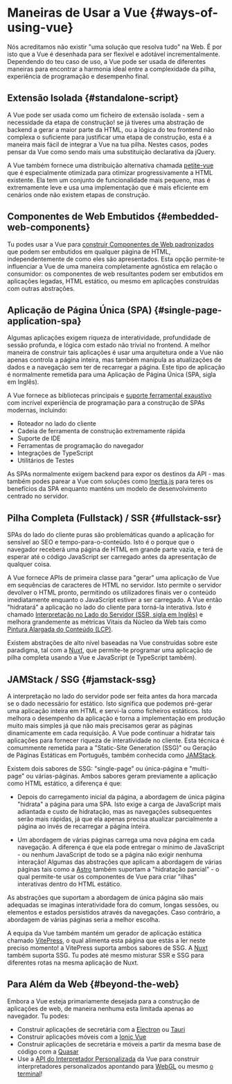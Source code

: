 # Maneiras de Usar a Vue {#ways-of-using-vue}

Nós acreditamos não existir "uma solução que resolva tudo" na Web. É por isto que a Vue é desenhada para ser flexível e adotável incrementalmente. Dependendo do teu caso de uso, a Vue pode ser usada de diferentes maneiras para encontrar a harmonia ideal entre a complexidade da pilha, experiência de programação e desempenho final.

## Extensão Isolada {#standalone-script}

A Vue pode ser usada como um ficheiro de extensão isolada - sem a necessidade da etapa de construção! se já tiveres uma abstração de backend a gerar a maior parte da HTML, ou a lógica do teu frontend não complexa o suficiente para justificar uma etapa de construção, esta é a maneira mais fácil de integrar a Vue na tua pilha. Nestes casos, podes pensar da Vue como sendo mais uma substituição declarativa da jQuery.

A Vue também fornece uma distribuição alternativa chamada [petite-vue](https://github.com/vuejs/petite-vue) que é especialmente otimizada para otimizar progressivamente a HTML existente. Ela tem um conjunto de funcionalidade mais pequeno, mas é extremamente leve e usa uma implementação que é mais eficiente em cenários onde não existem etapas de construção.

## Componentes de Web Embutidos {#embedded-web-components}

Tu podes usar a Vue para [construir Componentes de Web padronizados](/guide/extras/web-components) que podem ser embutidos em qualquer página de HTML, independentemente de como eles são apresentados. Esta opção permite-te influenciar a Vue de uma maneira completamente agnóstica em relação o consumidor: os componentes de web resultantes podem ser embutidos em aplicações legadas, HTML estático, ou mesmo em aplicações construídas com outras abstrações.

## Aplicação de Página Única (SPA) {#single-page-application-spa}

Algumas aplicações exigem riqueza de interatividade, profundidade de sessão profunda, e lógica com estado não trivial no frontend. A melhor maneira de construir tais aplicações é usar uma arquitetura onde a Vue não apenas controla a página inteira, mas também manipula as atualizações de dados e a navegação sem ter de recarregar a página. Este tipo de aplicação é normalmente remetida para uma Aplicação de Página Única (SPA, sigla em Inglês).

A Vue fornece as bibliotecas principais e [suporte ferramental exaustivo](/guide/scaling-up/tooling) com incrível experiência de programação para a construção de SPAs modernas, incluindo:

- Roteador no lado do cliente
- Cadeia de ferramenta de construção extremamente rápida
- Suporte de IDE
- Ferramentas de programação do navegador
- Integrações de TypeScript
- Utilitários de Testes

As SPAs normalmente exigem backend para expor os destinos da API - mas também podes parear a Vue com soluções como [Inertia.js](https://inertiajs.com) para teres os benefícios da SPA enquanto manténs um modelo de desenvolvimento centrado no servidor.

## Pilha Completa (Fullstack) / SSR {#fullstack-ssr}

SPAs do lado do cliente puras são problemáticas quando a aplicação for sensível ao SEO e tempo-para-o-conteúdo. Isto é o porque que o navegador receberá uma página de HTML em grande parte vazia, e terá de esperar até o código JavaScript ser carregado antes da apresentação de qualquer coisa.

A Vue fornece APIs de primeira classe para "gerar" uma aplicação de Vue em sequências de caracteres de HTML no servidor. Isto permite o servidor devolver o HTML pronto, permitindo os utilizadores finais ver o conteúdo imediatamente enquanto o JavaScript estiver a ser carregado. A Vue então "hidratará" a aplicação no lado do cliente para torná-la interativa. Isto é chamado [Interpretação no Lado do Servidor (SSR, sigla em Inglês)](/guide/scaling-up/ssr) e melhora grandemente as métricas Vitais da Núcleo da Web tais como [Pintura Alargada do Conteúdo (LCP)](https://web.dev/lcp/).

Existem abstrações de alto nível baseadas na Vue construídas sobre este paradigma, tal com a [Nuxt](https://nuxt.com/), que permite-te programar uma aplicação de pilha completa usando a Vue e JavaScript (e TypeScript também).

## JAMStack / SSG {#jamstack-ssg}

A interpretação no lado do servidor pode ser feita antes da hora marcada se o dado necessário for estático. Isto significa que podemos pré-gerar uma aplicação inteira em HTML e servi-la como ficheiros estáticos. Isto melhora o desempenho da aplicação e torna a implementação em produção muito mais simples já que não mais precisamos gerar as páginas dinamicamente em cada requisição. A Vue pode continuar a hidratar tais aplicações para fornecer riqueza de interatividade no cliente. Esta técnica é comummente remetida para a "Static-Site Generation (SSG)" ou Geração de Páginas Estáticas em Português, também conhecida como [JAMStack](https://jamstack.org/what-is-jamstack/).

Existem dois sabores de SSG: "single-page" ou única-página e "multi-page" ou várias-páginas. Ambos sabores geram previamente a aplicação como HTML estático, a diferença é que:

- Depois do carregamento inicial da página, a abordagem de única página "hidrata" a página para uma SPA. Isto exige a carga de JavaScript mais adiantada e custo de hidratação, mas as navegações subsequentes serão mais rápidas, já que ela apenas precisa atualizar parcialmente a página ao invés de recarregar a página inteira.

- Um abordagem de várias páginas carrega uma nova página em cada navegação. A diferença é que ela pode entregar o mínimo de JavaScript - ou nenhum JavaScript de todo se a página não exigir nenhuma interação! Algumas das abstrações que aplicam a abordagem de várias páginas tais como a [Astro](https://astro.build/) também suportam a "hidratação parcial" - o qual permite-te usar os componentes de Vue para criar "ilhas" interativas dentro do HTML estático.

As abstrações que suportam a abordagem de única página são mais adequadas se imaginas interatividade fora do comum, longas sessões, ou elementos e estados persistidos através da navegações. Caso contrário, a abordagem de várias páginas seria a melhor escolha.

A equipa da Vue também mantém um gerador de aplicação estática chamado [VitePress](https://vitepress.vuejs.org/), o qual alimenta esta página que estás a ler neste preciso momento! a VitePress suporta ambos sabores de SSG. A [Nuxt](https://nuxt.com/) também suporta SSG. Tu podes até mesmo misturar SSR e SSG para diferentes rotas na mesma aplicação de Nuxt.

## Para Além da Web {#beyond-the-web}

Embora a Vue esteja primariamente desejada para a construção de aplicações de web, de maneira nenhuma esta limitada apenas ao navegador. Tu podes:

- Construir aplicações de secretária com a [Electron](https://www.electronjs.org/) ou [Tauri](https://tauri.studio/en/)
- Construir aplicações móveis com a [Ionic Vue](https://ionicframework.com/docs/vue/overview)
- Construir aplicações de secretária e móveis a partir da mesma base de código com a [Quasar](https://quasar.dev/)
- Use a [API do Interpretador Personalizada](/api/custom-renderer) da Vue para construir interpretadores personalizados apontando para [WebGL](https://troisjs.github.io/) ou mesmo [o terminal](https://github.com/ycmjason/vuminal)!
